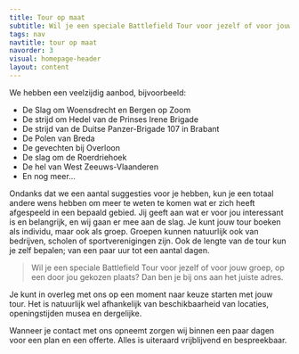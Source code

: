 ```yaml
---
title: Tour op maat
subtitle: Wil je een speciale Battlefield Tour voor jezelf of voor jouw groep, op een door jou gekozen plaats? Dan ben je bij ons aan het juiste adres.
tags: nav
navtitle: tour op maat
navorder: 3
visual: homepage-header
layout: content
---
```



We hebben een veelzijdig aanbod, bijvoorbeeld:
- De Slag om Woensdrecht en Bergen op Zoom
- De strijd om Hedel van de Prinses Irene Brigade
- De strijd van de Duitse Panzer-Brigade 107 in Brabant
- De Polen van Breda
- De gevechten bij Overloon
- De slag om de Roerdriehoek
- De hel van West Zeeuws-Vlaanderen
- En nog meer...

Ondanks dat we een aantal suggesties voor je hebben, kun je een totaal andere wens hebben om meer te weten te komen wat er zich heeft afgespeeld in een bepaald gebied. 
Jij geeft aan wat er voor jou interessant is en belangrijk, en wij gaan er mee aan de slag.  Je kunt jouw tour boeken als individu, maar ook als groep. Groepen kunnen natuurlijk ook van bedrijven, scholen of sportverenigingen zijn. Ook de lengte van de tour kun je zelf bepalen; van een paar uur tot een aantal dagen.

> Wil je een speciale Battlefield Tour voor jezelf of voor jouw groep, op een door jou gekozen plaats? Dan ben je bij ons aan het juiste adres. 

Je kunt in overleg met ons op een moment naar keuze starten met jouw tour. Het is natuurlijk wel afhankelijk van beschikbaarheid van locaties, openingstijden musea en dergelijke.

Wanneer je contact met ons opneemt zorgen wij binnen een paar dagen voor een plan en een offerte. Alles is uiteraard vrijblijvend en bespreekbaar.
